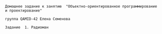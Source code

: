 ```Домашнее задание к занятию  "Объектно-ориентированное программирование и проектирование"```

```группа QAMID-42 Елена Семенова```

```Задание  1. Радиоман  ```
